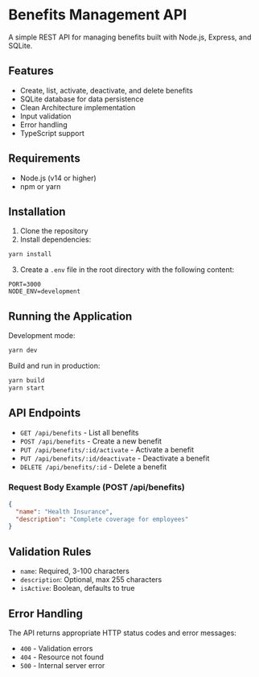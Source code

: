 # Benefits Management API

A simple REST API for managing benefits built with Node.js, Express, and SQLite.

## Features

- Create, list, activate, deactivate, and delete benefits
- SQLite database for data persistence
- Clean Architecture implementation
- Input validation
- Error handling
- TypeScript support

## Requirements

- Node.js (v14 or higher)
- npm or yarn

## Installation

1. Clone the repository
2. Install dependencies:
```bash
yarn install
```
3. Create a `.env` file in the root directory with the following content:
```
PORT=3000
NODE_ENV=development
```

## Running the Application

Development mode:
```bash
yarn dev
```

Build and run in production:
```bash
yarn build
yarn start
```

## API Endpoints

- `GET /api/benefits` - List all benefits
- `POST /api/benefits` - Create a new benefit
- `PUT /api/benefits/:id/activate` - Activate a benefit
- `PUT /api/benefits/:id/deactivate` - Deactivate a benefit
- `DELETE /api/benefits/:id` - Delete a benefit

### Request Body Example (POST /api/benefits)

```json
{
  "name": "Health Insurance",
  "description": "Complete coverage for employees"
}
```

## Validation Rules

- `name`: Required, 3-100 characters
- `description`: Optional, max 255 characters
- `isActive`: Boolean, defaults to true

## Error Handling

The API returns appropriate HTTP status codes and error messages:

- `400` - Validation errors
- `404` - Resource not found
- `500` - Internal server error
